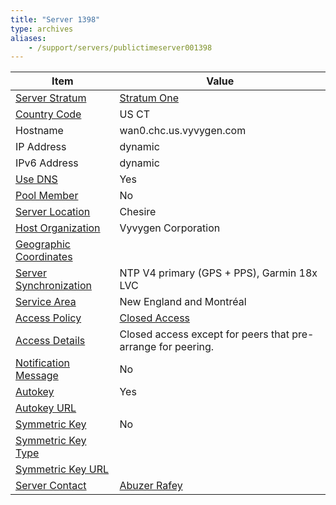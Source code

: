 ```yaml
---
title: "Server 1398"
type: archives
aliases:
    - /support/servers/publictimeserver001398
---
```


| Item | Value |
| ----- | ----- |
| [Server Stratum](/support/servers/serverstratum) | [Stratum One](/support/servers/stratumonetimeservers) |
| [Country Code](/support/servers/countrycode) | US CT |
| Hostname |  wan0.chc.us.vyvygen.com |
| IP Address | dynamic |
| IPv6 Address | dynamic |
| [Use DNS](/support/servers/usedns) | Yes |
| [Pool Member](/support/servers/poolmember) | No |
| [Server Location](/support/servers/serverlocation) | Chesire |
| [Host Organization](/support/servers/hostorganization) |  Vyvygen Corporation |
| [ Geographic Coordinates](/support/servers/geographiccoordinates) | |
| [Server Synchronization](/support/servers/serversynchronization) |  NTP V4 primary (GPS + PPS), Garmin 18x LVC  |
| [Service Area](/support/servers/servicearea) |  New England and Montréal  |
| [Access Policy](/support/servers/accesspolicy) | [Closed Access](/support/servers/closedaccess) |
| [Access Details](/support/servers/accessdetails) |  Closed access except for peers that pre-arrange for peering.  |
| [Notification Message](/support/servers/notificationmessage) | No |
| [Autokey](/support/servers/autokey) | Yes |
| [Autokey URL](/support/servers/autokeyurl) | |
| [Symmetric Key](/support/servers/symmetrickey) | No |
| [Symmetric Key Type](/support/servers/symmetrickeytype) | |
| [Symmetric Key URL](/support/servers/symmetrickeyurl) | |
| [Server Contact](/support/servers/servercontact) | [ Abuzer Rafey](mailto:arafey@vyvygen.com) |